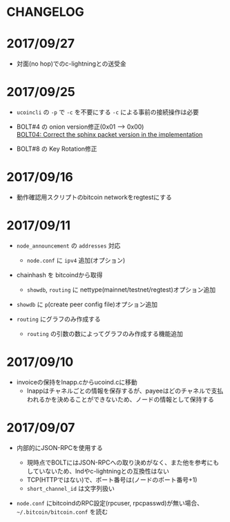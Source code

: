 CHANGELOG
====

# 2017/09/27

* 対面(no hop)でのc-lightningとの送受金


# 2017/09/25

* `ucoincli` の `-p` で `-c` を不要にする
    `-c` による事前の接続操作は必要

* BOLT#4 の onion version修正(0x01 --> 0x00)  
    [BOLT04: Correct the sphinx packet version in the implementation](https://github.com/lightningnetwork/lightning-rfc/commit/0310e40eda71e735f5d679d5fab2ded40956ef1a#diff-9198bb316a3387cc67fd543b03339b35)

* BOLT#8 の Key Rotation修正


# 2017/09/16

* 動作確認用スクリプトのbitcoin networkをregtestにする


# 2017/09/11

* `node_announcement` の `addresses` 対応
    * `node.conf` に `ipv4` 追加(オプション)

* chainhash を bitcoindから取得
    * `showdb`, `routing` に nettype(mainnet/testnet/regtest)オプション追加

* `showdb` に `p`(create peer config file)オプション追加  

* `routing` にグラフのみ作成する
    * `routing` の引数の数によってグラフのみ作成する機能追加


# 2017/09/10

* invoiceの保持をlnapp.cからucoind.cに移動
    * lnappはチャネルごとの情報を保存するが、payeeはどのチャネルで支払われるかを決めることができないため、ノードの情報として保持する


# 2017/09/07

* 内部的にJSON-RPCを使用する
    * 現時点でBOLTにはJSON-RPCへの取り決めがなく、また他を参考にもしていないため、lndやc-lightningとの互換性はない
    * TCP(HTTPではない)で、ポート番号は(ノードのポート番号+1)
    * `short_channel_id` は文字列扱い

* `node.conf` にbitcoindのRPC設定(rpcuser, rpcpasswd)が無い場合、 `~/.bitcoin/bitcoin.conf` を読む
